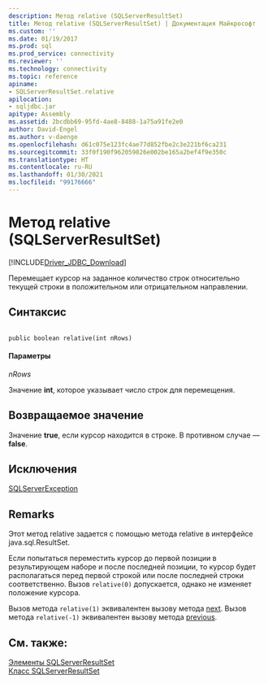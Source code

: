 ```yaml
---
description: Метод relative (SQLServerResultSet)
title: Метод relative (SQLServerResultSet) | Документация Майкрософт
ms.custom: ''
ms.date: 01/19/2017
ms.prod: sql
ms.prod_service: connectivity
ms.reviewer: ''
ms.technology: connectivity
ms.topic: reference
apiname:
- SQLServerResultSet.relative
apilocation:
- sqljdbc.jar
apitype: Assembly
ms.assetid: 2bcdbb69-95fd-4ae8-8488-1a75a91fe2e0
author: David-Engel
ms.author: v-daenge
ms.openlocfilehash: d61c075e123fc4ae77d852fbe2c3e221bf6ca231
ms.sourcegitcommit: 33f0f190f962059826e002be165a2bef4f9e350c
ms.translationtype: HT
ms.contentlocale: ru-RU
ms.lasthandoff: 01/30/2021
ms.locfileid: "99176666"
---
```

# <a name="relative-method-sqlserverresultset"></a>Метод relative (SQLServerResultSet)
[!INCLUDE[Driver_JDBC_Download](../../../includes/driver_jdbc_download.md)]

  Перемещает курсор на заданное количество строк относительно текущей строки в положительном или отрицательном направлении.  
  
## <a name="syntax"></a>Синтаксис  
  
```  
  
public boolean relative(int nRows)  
```  
  
#### <a name="parameters"></a>Параметры  
 *nRows*  
  
 Значение **int**, которое указывает число строк для перемещения.  
  
## <a name="return-value"></a>Возвращаемое значение  
 Значение **true**, если курсор находится в строке. В противном случае — **false**.  
  
## <a name="exceptions"></a>Исключения  
 [SQLServerException](../../../connect/jdbc/reference/sqlserverexception-class.md)  
  
## <a name="remarks"></a>Remarks  
 Этот метод relative задается с помощью метода relative в интерфейсе java.sql.ResultSet.  
  
 Если попытаться переместить курсор до первой позиции в результирующем наборе и после последней позиции, то курсор будет располагаться перед первой строкой или после последней строки соответственно. Вызов `relative(0)` допускается, однако не изменяет положение курсора.  
  
 Вызов метода `relative(1)` эквивалентен вызову метода [next](../../../connect/jdbc/reference/next-method-sqlserverresultset.md). Вызов метода `relative(-1)` эквивалентен вызову метода [previous](../../../connect/jdbc/reference/previous-method-sqlserverresultset.md).  
  
## <a name="see-also"></a>См. также:  
 [Элементы SQLServerResultSet](../../../connect/jdbc/reference/sqlserverresultset-members.md)   
 [Класс SQLServerResultSet](../../../connect/jdbc/reference/sqlserverresultset-class.md)  
  
  
